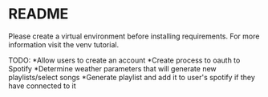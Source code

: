 # README
Please create a virtual environment before installing requirements. For more information visit the venv tutorial.

TODO:
    *Allow users to create an account
    *Create process to oauth to Spotify
    *Determine weather parameters that will generate new playlists/select songs
    *Generate playlist and add it to user's spotify if they have connected to it